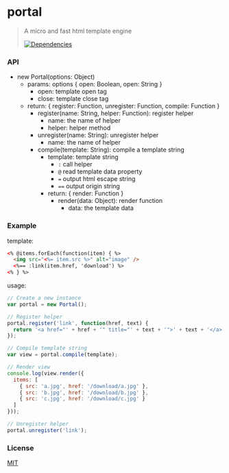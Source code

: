 # portal

>A micro and fast html template engine
>
>[![Dependencies][david-image]][david-url]

### API

* new Portal(options: Object)
  * params: options { open: Boolean, open: String }
    * open: template open tag
    * close: template close tag
  * return: { register: Function, unregister: Function, compile: Function }
    * register(name: String, helper: Function): register helper
      * name: the name of helper
      * helper: helper method
    * unregister(name: String): unregister helper
      * name: the name of helper
    * compile(template: String): compile a template string
      * template: template string
        * ```:``` call helper
        * ```@``` read template data property
        * ```=``` output html escape string
        * ```==``` output origin string
      * return: { render: Function }
        * render(data: Object): render function
          * data: the template data

### Example

template:
```html
<% @items.forEach(function(item) { %>
  <img src="<%= item.src %>" alt="image" />
  <%== :link(item.href, 'download') %>
<% } %>
```

usage:
```js
// Create a new instance
var portal = new Portal();

// Register helper
portal.register('link', function(href, text) {
  return '<a href="' + href + '" title="' + text + '">' + text + '</a>';
});

// Compile template string
var view = portal.compile(template);

// Render view
console.log(view.render({
  items: [
    { src: 'a.jpg', href: '/download/a.jpg' },
    { src: 'b.jpg', href: '/download/b.jpg' },
    { src: 'c.jpg', href: '/download/c.jpg' }
  ]
}));

// Unregister helper
portal.unregister('link');
```

### License

[MIT](LICENSE)

[david-image]: http://img.shields.io/david/dev/nuintun/portal.svg?style=flat-square
[david-url]: https://david-dm.org/nuintun/portal?type=dev
